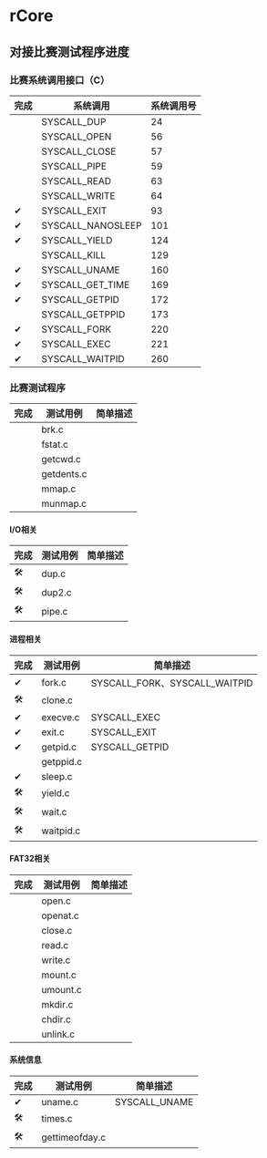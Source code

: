 # rCore
## 对接比赛测试程序进度
### 比赛系统调用接口（C）
| 完成 | 系统调用          | 系统调用号 |
| ---- | ----------------- | ---------- |
|      | SYSCALL_DUP       | 24         |
|      | SYSCALL_OPEN      | 56         |
|      | SYSCALL_CLOSE     | 57         |
|      | SYSCALL_PIPE      | 59         |
|      | SYSCALL_READ      | 63         |
|      | SYSCALL_WRITE     | 64         |
| ✔    | SYSCALL_EXIT      | 93         |
| ✔    | SYSCALL_NANOSLEEP | 101        |
| ✔    | SYSCALL_YIELD     | 124        |
|      | SYSCALL_KILL      | 129        |
| ✔    | SYSCALL_UNAME     | 160        |
| ✔    | SYSCALL_GET_TIME  | 169        |
| ✔    | SYSCALL_GETPID    | 172        |
|      | SYSCALL_GETPPID   | 173        |
| ✔    | SYSCALL_FORK      | 220        |
| ✔    | SYSCALL_EXEC      | 221        |
| ✔    | SYSCALL_WAITPID   | 260        |

### 比赛测试程序
| 完成 | 测试用例   | 简单描述 |
| ---- | ---------- | -------- |
|      | brk.c      |
|      | fstat.c    |
|      | getcwd.c   |
|      | getdents.c |
|      | mmap.c     |
|      | munmap.c   |

#### I/O相关
| 完成 | 测试用例 | 简单描述 |
| ---- | -------- | -------- |
| 🛠    | dup.c    |
| 🛠    | dup2.c   |
| 🛠    | pipe.c   |

#### 进程相关
| 完成 | 测试用例  | 简单描述                      |
| ---- | --------- | ----------------------------- |
| ✔    | fork.c    | SYSCALL_FORK、SYSCALL_WAITPID |
| 🛠    | clone.c   |
| ✔    | execve.c  | SYSCALL_EXEC                  |
| ✔    | exit.c    | SYSCALL_EXIT                  |
| ✔    | getpid.c  | SYSCALL_GETPID                |
|      | getppid.c |
| ✔    | sleep.c   |
| 🛠    | yield.c   |
| 🛠    | wait.c    |
| 🛠    | waitpid.c |

#### FAT32相关
| 完成 | 测试用例 | 简单描述 |
| ---- | -------- | -------- |
|      | open.c   |
|      | openat.c |
|      | close.c  |
|      | read.c   |
|      | write.c  |
|      | mount.c  |
|      | umount.c |
|      | mkdir.c  |
|      | chdir.c  |
|      | unlink.c |

#### 系统信息
| 完成 | 测试用例       | 简单描述      |
| ---- | -------------- | ------------- |
| ✔    | uname.c        | SYSCALL_UNAME |
| 🛠    | times.c        |
| 🛠    | gettimeofday.c |